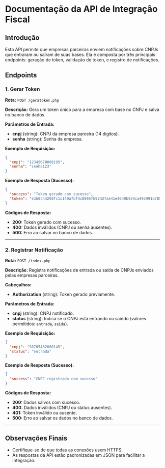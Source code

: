 # Documentação da API de Integração Fiscal

## Introdução
Esta API permite que empresas parceiras enviem notificações sobre CNPJs que entraram ou saíram de suas bases. Ela é composta por três principais endpoints: geração de token, validação de token, e registro de notificações.

## Endpoints

### 1. Gerar Token
**Rota:** `POST /geratoken.php`

**Descrição:** Gera um token único para a empresa com base no CNPJ e salva no banco de dados.

**Parâmetros de Entrada:**
- **cnpj** (string): CNPJ da empresa parceira (14 dígitos).
- **senha** (string): Senha da empresa.

**Exemplo de Requisição:**
```json
{
  "cnpj": "12345678000195",
  "senha": "senha123"
}
```

**Exemplo de Resposta (Sucesso):**
```json
{
  "success": "Token gerado com sucesso",
  "token": "e3b0c44298fc1c149afbf4c8996fb92427ae41e4649b934ca495991b7852b855"
}
```

**Códigos de Resposta:**
- **200:** Token gerado com sucesso.
- **400:** Dados inválidos (CNPJ ou senha ausentes).
- **500:** Erro ao salvar no banco de dados.

---

### 2. Registrar Notificação
**Rota:** `POST /index.php`

**Descrição:** Registra notificações de entrada ou saída de CNPJs enviados pelas empresas parceiras.

**Cabeçalhos:**
- **Authorization** (string): Token gerado previamente.

**Parâmetros de Entrada:**
- **cnpj** (string): CNPJ notificado.
- **status** (string): Indica se o CNPJ está entrando ou saindo (valores permitidos: `entrada`, `saida`).

**Exemplo de Requisição:**
```json
{
  "cnpj": "98765432000145",
  "status": "entrada"
}
```

**Exemplo de Resposta (Sucesso):**
```json
{
  "success": "CNPJ registrado com sucesso"
}
```

**Códigos de Resposta:**
- **200:** Dados salvos com sucesso.
- **400:** Dados inválidos (CNPJ ou status ausentes).
- **401:** Token inválido ou ausente.
- **500:** Erro ao salvar os dados no banco de dados.

---

## Observações Finais
- Certifique-se de que todas as conexões usem HTTPS.
- As respostas da API estão padronizadas em JSON para facilitar a integração.